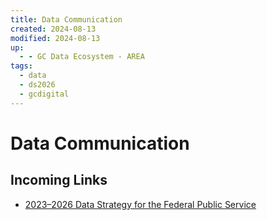 ```yaml
---
title: Data Communication
created: 2024-08-13
modified: 2024-08-13
up:
  - - GC Data Ecosystem - AREA
tags:
  - data
  - ds2026
  - gcdigital
---
```

# Data Communication
## Incoming Links
- [2023–2026 Data Strategy for the Federal Public Service](./docs/2023%E2%80%932026%20Data%20Strategy%20for%20the%20Federal%20Public%20Service.md)

